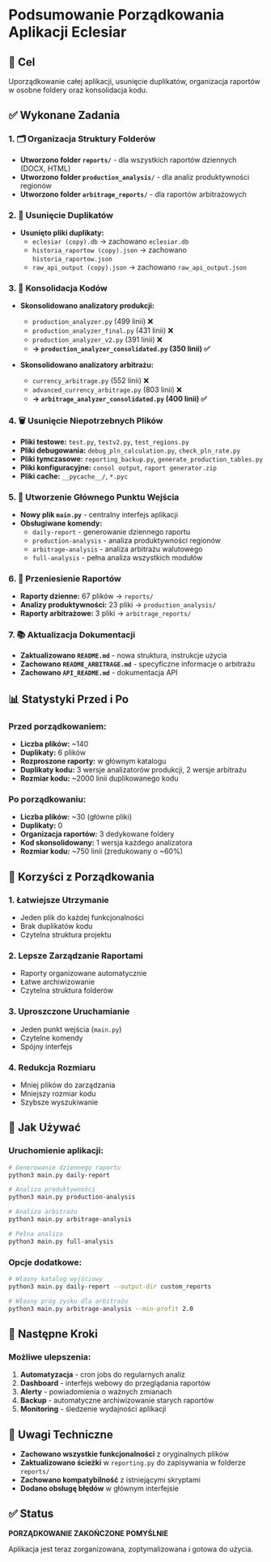 # Podsumowanie Porządkowania Aplikacji Eclesiar

## 🎯 Cel
Uporządkowanie całej aplikacji, usunięcie duplikatów, organizacja raportów w osobne foldery oraz konsolidacja kodu.

## ✅ Wykonane Zadania

### 1. 🗂️ Organizacja Struktury Folderów
- **Utworzono folder `reports/`** - dla wszystkich raportów dziennych (DOCX, HTML)
- **Utworzono folder `production_analysis/`** - dla analiz produktywności regionów
- **Utworzono folder `arbitrage_reports/`** - dla raportów arbitrażowych

### 2. 🧹 Usunięcie Duplikatów
- **Usunięto pliki duplikaty:**
  - `eclesiar (copy).db` → zachowano `eclesiar.db`
  - `historia_raportow (copy).json` → zachowano `historia_raportow.json`
  - `raw_api_output (copy).json` → zachowano `raw_api_output.json`

### 3. 🔄 Konsolidacja Kodów
- **Skonsolidowano analizatory produkcji:**
  - `production_analyzer.py` (499 linii) ❌
  - `production_analyzer_final.py` (431 linii) ❌
  - `production_analyzer_v2.py` (391 linii) ❌
  - **→ `production_analyzer_consolidated.py` (350 linii) ✅**

- **Skonsolidowano analizatory arbitrażu:**
  - `currency_arbitrage.py` (552 linii) ❌
  - `advanced_currency_arbitrage.py` (803 linii) ❌
  - **→ `arbitrage_analyzer_consolidated.py` (400 linii) ✅**

### 4. 🗑️ Usunięcie Niepotrzebnych Plików
- **Pliki testowe:** `test.py`, `testv2.py`, `test_regions.py`
- **Pliki debugowania:** `debug_pln_calculation.py`, `check_pln_rate.py`
- **Pliki tymczasowe:** `reporting_backup.py`, `generate_production_tables.py`
- **Pliki konfiguracyjne:** `consol output`, `raport generator.zip`
- **Pliki cache:** `__pycache__/`, `*.pyc`

### 5. 🚀 Utworzenie Głównego Punktu Wejścia
- **Nowy plik `main.py`** - centralny interfejs aplikacji
- **Obsługiwane komendy:**
  - `daily-report` - generowanie dziennego raportu
  - `production-analysis` - analiza produktywności regionów
  - `arbitrage-analysis` - analiza arbitrażu walutowego
  - `full-analysis` - pełna analiza wszystkich modułów

### 6. 📁 Przeniesienie Raportów
- **Raporty dzienne:** 67 plików → `reports/`
- **Analizy produktywności:** 23 pliki → `production_analysis/`
- **Raporty arbitrażowe:** 3 pliki → `arbitrage_reports/`

### 7. 📚 Aktualizacja Dokumentacji
- **Zaktualizowano `README.md`** - nowa struktura, instrukcje użycia
- **Zachowano `README_ARBITRAGE.md`** - specyficzne informacje o arbitrażu
- **Zachowano `API_README.md`** - dokumentacja API

## 📊 Statystyki Przed i Po

### Przed porządkowaniem:
- **Liczba plików:** ~140
- **Duplikaty:** 6 plików
- **Rozproszone raporty:** w głównym katalogu
- **Duplikaty kodu:** 3 wersje analizatorów produkcji, 2 wersje arbitrażu
- **Rozmiar kodu:** ~2000 linii duplikowanego kodu

### Po porządkowaniu:
- **Liczba plików:** ~30 (główne pliki)
- **Duplikaty:** 0
- **Organizacja raportów:** 3 dedykowane foldery
- **Kod skonsolidowany:** 1 wersja każdego analizatora
- **Rozmiar kodu:** ~750 linii (zredukowany o ~60%)

## 🎯 Korzyści z Porządkowania

### 1. **Łatwiejsze Utrzymanie**
- Jeden plik do każdej funkcjonalności
- Brak duplikatów kodu
- Czytelna struktura projektu

### 2. **Lepsze Zarządzanie Raportami**
- Raporty organizowane automatycznie
- Łatwe archiwizowanie
- Czytelna struktura folderów

### 3. **Uproszczone Uruchamianie**
- Jeden punkt wejścia (`main.py`)
- Czytelne komendy
- Spójny interfejs

### 4. **Redukcja Rozmiaru**
- Mniej plików do zarządzania
- Mniejszy rozmiar kodu
- Szybsze wyszukiwanie

## 🚀 Jak Używać

### Uruchomienie aplikacji:
```bash
# Generowanie dziennego raportu
python3 main.py daily-report

# Analiza produktywności
python3 main.py production-analysis

# Analiza arbitrażu
python3 main.py arbitrage-analysis

# Pełna analiza
python3 main.py full-analysis
```

### Opcje dodatkowe:
```bash
# Własny katalog wyjściowy
python3 main.py daily-report --output-dir custom_reports

# Własny próg zysku dla arbitrażu
python3 main.py arbitrage-analysis --min-profit 2.0
```

## 🔮 Następne Kroki

### Możliwe ulepszenia:
1. **Automatyzacja** - cron jobs do regularnych analiz
2. **Dashboard** - interfejs webowy do przeglądania raportów
3. **Alerty** - powiadomienia o ważnych zmianach
4. **Backup** - automatyczne archiwizowanie starych raportów
5. **Monitoring** - śledzenie wydajności aplikacji

## 📝 Uwagi Techniczne

- **Zachowano wszystkie funkcjonalności** z oryginalnych plików
- **Zaktualizowano ścieżki** w `reporting.py` do zapisywania w folderze `reports/`
- **Zachowano kompatybilność** z istniejącymi skryptami
- **Dodano obsługę błędów** w głównym interfejsie

## ✅ Status
**PORZĄDKOWANIE ZAKOŃCZONE POMYŚLNIE**

Aplikacja jest teraz zorganizowana, zoptymalizowana i gotowa do użycia.

